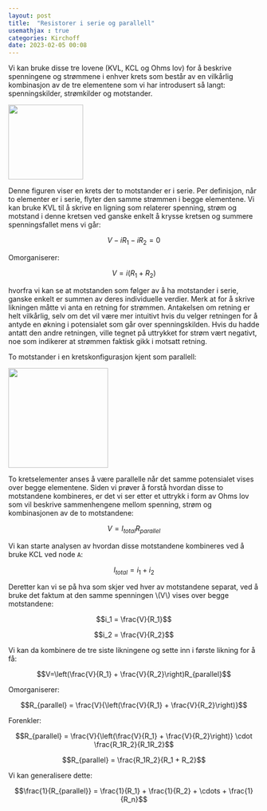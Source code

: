```yaml
---
layout: post
title:  "Resistorer i serie og parallell"
usemathjax : true
categories: Kirchoff
date: 2023-02-05 00:08
---
```


Vi kan bruke disse tre lovene (KVL, KCL og Ohms lov) for å beskrive spenningene og strømmene i enhver krets som består av en vilkårlig kombinasjon av de tre elementene som vi har introdusert så langt: spenningskilder, strømkilder og motstander.

<div class="centerimg">
<img class="centerimg" src="{{site.baseurl}}/assets/img/resiserie.svg" height="150px">
</div>

Denne figuren viser en krets der to motstander er i serie. Per definisjon, når to elementer er i serie, flyter den samme strømmen i begge elementene. Vi kan bruke KVL til å skrive en ligning som relaterer spenning, strøm og motstand i denne kretsen ved ganske enkelt å krysse kretsen og summere spenningsfallet mens vi går:

$$ V-iR_1 - iR_2 = 0$$

Omorganiserer:

$$V= i(R_1 + R_2)$$

hvorfra vi kan se at motstanden som følger av å ha motstander i serie, ganske enkelt er summen av deres individuelle verdier.
Merk at for å skrive likningen måtte vi anta en retning for strømmen. Antakelsen om retning er helt vilkårlig, selv om det vil være mer intuitivt hvis du velger retningen for å antyde en økning i potensialet som går over spenningskilden. Hvis du hadde antatt den andre retningen, ville tegnet på uttrykket for strøm vært negativt, noe som indikerer at strømmen faktisk gikk i motsatt retning.

To motstander i en kretskonfigurasjon kjent som parallell:

<div class="centerimg">
<img class="centerimg" src="{{site.baseurl}}/assets/img/resiparal.svg" height="200px">
</div>

To kretselementer anses å være parallelle når det samme potensialet vises over begge elementene.
Siden vi prøver å forstå hvordan disse to motstandene kombineres, er det vi ser etter et uttrykk i form av Ohms lov som vil beskrive sammenhengene mellom spenning, strøm og kombinasjonen av de to motstandene:

$$V = I_{total}R_{parallel}$$

Vi kan starte analysen av hvordan disse motstandene kombineres ved å bruke KCL ved node
`A`:

$$I_{total} = i_1 + i_2$$

Deretter kan vi se på hva som skjer ved hver av motstandene separat, ved å bruke det faktum at den samme spenningen \\(V\\) vises over begge motstandene:

$$i_1 = \frac{V}{R_1}$$

$$i_2 = \frac{V}{R_2}$$

Vi kan da kombinere de tre siste likningene og sette inn i første likning for å få:

$$V=\left(\frac{V}{R_1} + \frac{V}{R_2}\right)R_{parallel}$$

Omorganiserer:

$$R_{parallel} = \frac{V}{\left(\frac{V}{R_1} + \frac{V}{R_2}\right)}$$

Forenkler:

$$R_{parallel} = \frac{V}{\left(\frac{V}{R_1} + \frac{V}{R_2}\right)} \cdot \frac{R_1R_2}{R_1R_2}$$

$$R_{parallel} = \frac{R_1R_2}{R_1 + R_2}$$

Vi kan generalisere dette:

$$\frac{1}{R_{parallel}} = \frac{1}{R_1} + \frac{1}{R_2} + \cdots + \frac{1}{R_n}$$